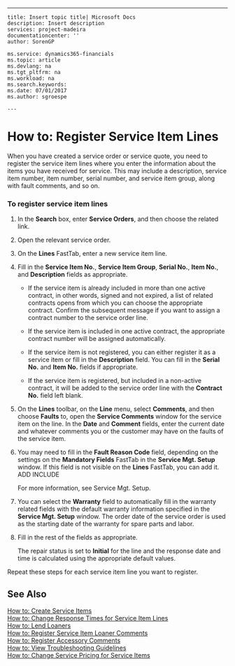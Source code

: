 ---
    title: Insert topic title| Microsoft Docs
    description: Insert description
    services: project-madeira
    documentationcenter: ''
    author: SorenGP

    ms.service: dynamics365-financials
    ms.topic: article
    ms.devlang: na
    ms.tgt_pltfrm: na
    ms.workload: na
    ms.search.keywords:
    ms.date: 07/01/2017
    ms.author: sgroespe

    ---
# How to: Register Service Item Lines
When you have created a service order or service quote, you need to register the service item lines where you enter the information about the items you have received for service. This may include a description, service item number, item number, serial number, and service item group, along with fault comments, and so on.  
  
### To register service item lines  
  
1.  In the **Search** box, enter **Service Orders**, and then choose the related link.  
  
2.  Open the relevant service order.  
  
3.  On the **Lines** FastTab, enter a new service item line.  
  
4.  Fill in the **Service Item No.**, **Service Item Group**, **Serial No.**, **Item No.**, and **Description** fields as appropriate.  
  
    -   If the service item is already included in more than one active contract, in other words, signed and not expired, a list of related contracts opens from which you can choose the appropriate contract. Confirm the subsequent message if you want to assign a contract number to the service order line.  
  
    -   If the service item is included in one active contract, the appropriate contract number will be assigned automatically.  
  
    -   If the service item is not registered, you can either register it as a service item or fill in the **Description** field. You can fill in the **Serial No.** and **Item No.** fields if appropriate.  
  
    -   If the service item is registered, but included in a non-active contract, it will be added to the service order line with the **Contract No.** field left blank.  
  
5.  On the **Lines** toolbar, on the **Line** menu, select **Comments**, and then choose **Faults** to, open the **Service Comments** window for the service item on the line. In the **Date** and **Comment** fields, enter the current date and whatever comments you or the customer may have on the faults of the service item.  
  
6.  You may need to fill in the **Fault Reason Code** field, depending on the settings on the **Mandatory Fields** FastTab in the **Service Mgt. Setup** window. If this field is not visible on the **Lines** FastTab, you can add it. ADD INCLUDE<!--[!INCLUDE[bp_choose_columns](../DesignAndEngineering/includes/bp_choose_columns_md.md)]-->  
  
     For more information, see Service Mgt. Setup.  
  
7.  You can select the **Warranty** field to automatically fill in the warranty related fields with the default warranty information specified in the **Service Mgt. Setup** window. The order date of the service order is used as the starting date of the warranty for spare parts and labor.  
  
8.  Fill in the rest of the fields as appropriate.  
  
     The repair status is set to **Initial** for the line and the response date and time is calculated using the appropriate default values.  
  
 Repeat these steps for each service item line you want to register.  
  
## See Also  
 [How to: Create Service Items](../Service/how-to-create-service-items.md)   
 [How to: Change Response Times for Service Item Lines](../Service/how-to-change-response-times-for-service-item-lines.md)   
 [How to: Lend Loaners](../Service/how-to-lend-loaners.md)   
 [How to: Register Service Item Loaner Comments](../Service/how-to-register-service-item-loaner-comments.md)   
 [How to: Register Accessory Comments](../Service/how-to-register-accessory-comments.md)   
 [How to: View Troubleshooting Guidelines](../Service/how-to-view-troubleshooting-guidelines.md)   
 [How to: Change Service Pricing for Service Items](../Service/how-to-change-service-pricing-for-service-items.md)